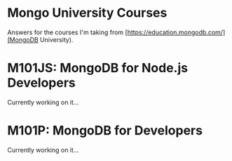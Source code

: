 # Mongo University Courses

Answers for the courses I'm taking from [https://education.mongodb.com/](MongoDB University).

# M101JS: MongoDB for Node.js Developers 
 
Currently working on it...

# M101P: MongoDB for Developers

Currently working on it...